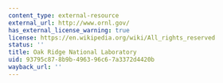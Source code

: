 ```yaml
---
content_type: external-resource
external_url: http://www.ornl.gov/
has_external_license_warning: true
license: https://en.wikipedia.org/wiki/All_rights_reserved
status: ''
title: Oak Ridge National Laboratory
uid: 93795c87-8b9b-4963-96c6-7a3372d4420b
wayback_url: ''
---
```

